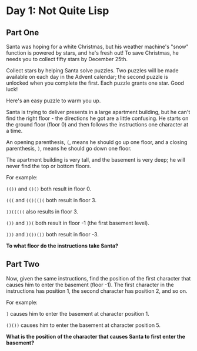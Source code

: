 # Day 1: Not Quite Lisp

## Part One

Santa was hoping for a white Christmas, but his weather machine's "snow" function is powered by stars, and he's fresh out! To save Christmas, he needs you to collect fifty stars by December 25th.

Collect stars by helping Santa solve puzzles. Two puzzles will be made available on each day in the Advent calendar; the second puzzle is unlocked when you complete the first. Each puzzle grants one star. Good luck!

Here's an easy puzzle to warm you up.

Santa is trying to deliver presents in a large apartment building, but he can't find the right floor - the directions he got are a little confusing. He starts on the ground floor (floor 0) and then follows the instructions one character at a time.

An opening parenthesis, `(`, means he should go up one floor, and a closing parenthesis, `)`, means he should go down one floor.

The apartment building is very tall, and the basement is very deep; he will never find the top or bottom floors.

For example:

`(())` and `()()` both result in floor 0.

`(((` and `(()(()(` both result in floor 3.

`))(((((` also results in floor 3.

`())` and `))(` both result in floor -1 (the first basement level).

`)))` and `)())())` both result in floor -3.

**To what floor do the instructions take Santa?**

## Part Two

Now, given the same instructions, find the position of the first character that causes him to enter the basement (floor -1). The first character in the instructions has position 1, the second character has position 2, and so on.

For example:

`)` causes him to enter the basement at character position 1.

`()())` causes him to enter the basement at character position 5.

**What is the position of the character that causes Santa to first enter the basement?**